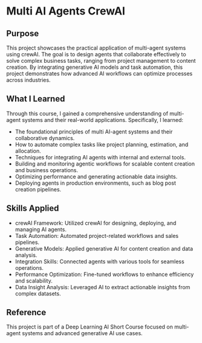 # Multi AI Agents CrewAI


## Purpose

This project showcases the practical application of multi-agent systems using crewAI. The goal is to design agents that collaborate effectively to solve complex business tasks, ranging from project management to content creation. By integrating generative AI models and task automation, this project demonstrates how advanced AI workflows can optimize processes across industries.

## What I Learned

Through this course, I gained a comprehensive understanding of multi-agent systems and their real-world applications. Specifically, I learned:

- The foundational principles of multi AI-agent systems and their collaborative dynamics.
- How to automate complex tasks like project planning, estimation, and allocation.
- Techniques for integrating AI agents with internal and external tools.
- Building and monitoring agentic workflows for scalable content creation and business operations.
- Optimizing performance and generating actionable data insights.
- Deploying agents in production environments, such as blog post creation pipelines.

## Skills Applied

- crewAI Framework: Utilized crewAI for designing, deploying, and managing AI agents.
- Task Automation: Automated project-related workflows and sales pipelines.
- Generative Models: Applied generative AI for content creation and data analysis.
- Integration Skills: Connected agents with various tools for seamless operations.
- Performance Optimization: Fine-tuned workflows to enhance efficiency and scalability.
- Data Insight Analysis: Leveraged AI to extract actionable insights from complex datasets.


## Reference

This project is part of a Deep Learning AI Short Course focused on multi-agent systems and advanced generative AI use cases.
